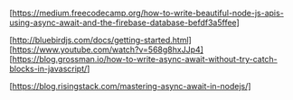 [https://medium.freecodecamp.org/how-to-write-beautiful-node-js-apis-using-async-await-and-the-firebase-database-befdf3a5ffee]

[http://bluebirdjs.com/docs/getting-started.html]
[https://www.youtube.com/watch?v=568g8hxJJp4]
[https://blog.grossman.io/how-to-write-async-await-without-try-catch-blocks-in-javascript/]

[https://blog.risingstack.com/mastering-async-await-in-nodejs/]